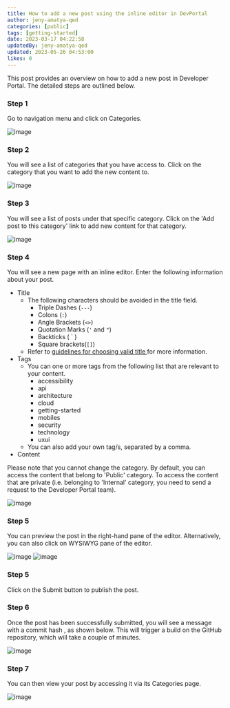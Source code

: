 ```yaml
---
title: How to add a new post using the inline editor in DevPortal
author: jeny-amatya-qed
categories: [public]
tags: [getting-started]
date: 2023-03-17 04:22:58
updatedBy: jeny-amatya-qed
updated: 2023-05-26 04:53:00
likes: 0
---
```


This post provides an overview on how to add a new post in Developer Portal. The detailed steps are outlined below.

### Step 1  
Go to navigation menu and click on Categories.

![image](https://sadevportal3.blob.core.windows.net/root/add-post-step1.png)

### Step 2
You will see a list of categories that you have access to. Click on the category that you want to add the new content to.

![image](https://sadevportal3.blob.core.windows.net/root/add-post-step2.png)

### Step 3
You will see a list of posts under that specific category. Click on the 'Add post to this category' link to add new content for that category.

![image](https://sadevportal3.blob.core.windows.net/root/add-post-step3.png)

### Step 4
You will see a new page with an inline editor. Enter the following information about your post.
* Title 
    * The following characters should be avoided in the title field.
        * Triple Dashes (`---`)
        * Colons (`:`)
        * Angle Brackets (`<>`)
        * Quotation Marks (`'` and `"`)
        * Backticks  ( &grave; )
        * Square brackets(`[]`)
   * Refer to [guidelines for choosing valid title ](/public/Guidelines-on-choosing-a-valid-title-field-for-a-markdown-file/) for more information.
* Tags
    * You can one or more tags from the following list that are relevant to your content.
        * accessibility
        * api
        * architecture
        * cloud
        * getting-started
        * mobiles
        * security
        * technology
        * uxui
    * You can also add your own tag/s, separated by a comma.
* Content

Please note that you cannot change the category. By default, you can access the content that belong to 'Public' category. To access the content that are private (i.e. belonging to 'Internal' category, you need to send a request to the Developer Portal team).

![image](https://sadevportal3.blob.core.windows.net/root/add-post-step4.png)

### Step 5
You can preview the post in the right-hand pane of the editor. Alternatively, you can also click on WYSIWYG pane of the editor.

![image](https://sadevportal3.blob.core.windows.net/root/add-post-step5-1.png)
![image](https://sadevportal3.blob.core.windows.net/root/add-post-step5-2.png)

### Step 5
Click on the Submit button to publish the post.

### Step 6
Once the post has been successfully submitted, you will see a message with a commit hash , as shown below. This will trigger a build on the GitHub repository, which will take a couple of minutes. 

![image](https://sadevportal3.blob.core.windows.net/root/add-post-step6.png)

### Step 7
You can then view your post by accessing it via its Categories page.

![image](https://sadevportal3.blob.core.windows.net/root/add-post-step7.png)